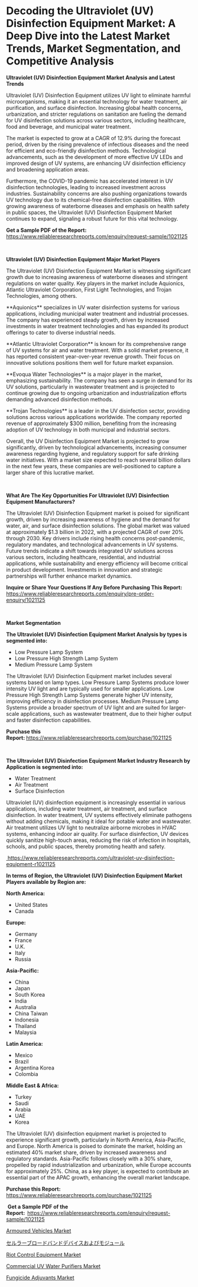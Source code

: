 <p><h1>Decoding the Ultraviolet (UV) Disinfection Equipment Market: A Deep Dive into the Latest Market Trends, Market Segmentation, and Competitive Analysis</h1></p><p><strong>Ultraviolet (UV) Disinfection Equipment Market Analysis and Latest Trends</strong></p>
<p><p>Ultraviolet (UV) Disinfection Equipment utilizes UV light to eliminate harmful microorganisms, making it an essential technology for water treatment, air purification, and surface disinfection. Increasing global health concerns, urbanization, and stricter regulations on sanitation are fueling the demand for UV disinfection solutions across various sectors, including healthcare, food and beverage, and municipal water treatment.</p><p>The market is expected to grow at a CAGR of 12.9% during the forecast period, driven by the rising prevalence of infectious diseases and the need for efficient and eco-friendly disinfection methods. Technological advancements, such as the development of more effective UV LEDs and improved design of UV systems, are enhancing UV disinfection efficiency and broadening application areas. </p><p>Furthermore, the COVID-19 pandemic has accelerated interest in UV disinfection technologies, leading to increased investment across industries. Sustainability concerns are also pushing organizations towards UV technology due to its chemical-free disinfection capabilities. With growing awareness of waterborne diseases and emphasis on health safety in public spaces, the Ultraviolet (UV) Disinfection Equipment Market continues to expand, signaling a robust future for this vital technology.</p></p>
<p><strong>Get a Sample PDF of the Report:&nbsp;</strong> <a href="https://www.reliableresearchreports.com/enquiry/request-sample/1021125">https://www.reliableresearchreports.com/enquiry/request-sample/1021125</a></p>
<p>&nbsp;</p>
<p><strong>Ultraviolet (UV) Disinfection Equipment Major Market Players</strong></p>
<p><p>The Ultraviolet (UV) Disinfection Equipment Market is witnessing significant growth due to increasing awareness of waterborne diseases and stringent regulations on water quality. Key players in the market include Aquionics, Atlantic Ultraviolet Corporation, First Light Technologies, and Trojan Technologies, among others.</p><p>**Aquionics** specializes in UV water disinfection systems for various applications, including municipal water treatment and industrial processes. The company has experienced steady growth, driven by increased investments in water treatment technologies and has expanded its product offerings to cater to diverse industrial needs.</p><p>**Atlantic Ultraviolet Corporation** is known for its comprehensive range of UV systems for air and water treatment. With a solid market presence, it has reported consistent year-over-year revenue growth. Their focus on innovative solutions positions them well for future market expansion.</p><p>**Evoqua Water Technologies** is a major player in the market, emphasizing sustainability. The company has seen a surge in demand for its UV solutions, particularly in wastewater treatment and is projected to continue growing due to ongoing urbanization and industrialization efforts demanding advanced disinfection methods.</p><p>**Trojan Technologies** is a leader in the UV disinfection sector, providing solutions across various applications worldwide. The company reported revenue of approximately $300 million, benefiting from the increasing adoption of UV technology in both municipal and industrial sectors.</p><p>Overall, the UV Disinfection Equipment Market is projected to grow significantly, driven by technological advancements, increasing consumer awareness regarding hygiene, and regulatory support for safe drinking water initiatives. With a market size expected to reach several billion dollars in the next few years, these companies are well-positioned to capture a larger share of this lucrative market.</p></p>
<p>&nbsp;</p>
<p><strong>What Are The Key Opportunities For Ultraviolet (UV) Disinfection Equipment Manufacturers?</strong></p>
<p><p>The Ultraviolet (UV) Disinfection Equipment market is poised for significant growth, driven by increasing awareness of hygiene and the demand for water, air, and surface disinfection solutions. The global market was valued at approximately $1.3 billion in 2022, with a projected CAGR of over 20% through 2030. Key drivers include rising health concerns post-pandemic, regulatory mandates, and technological advancements in UV systems. Future trends indicate a shift towards integrated UV solutions across various sectors, including healthcare, residential, and industrial applications, while sustainability and energy efficiency will become critical in product development. Investments in innovation and strategic partnerships will further enhance market dynamics.</p></p>
<p><strong>Inquire or Share Your Questions If Any Before Purchasing This Report:</strong> <a href="https://www.reliableresearchreports.com/enquiry/pre-order-enquiry/1021125">https://www.reliableresearchreports.com/enquiry/pre-order-enquiry/1021125</a></p>
<p>&nbsp;</p>
<p><strong>Market Segmentation</strong></p>
<p><strong>The Ultraviolet (UV) Disinfection Equipment Market Analysis by types is segmented into:</strong></p>
<p><ul><li>Low Pressure Lamp System</li><li>Low Pressure High Strength Lamp System</li><li>Medium Pressure Lamp System</li></ul></p>
<p><p>The Ultraviolet (UV) Disinfection Equipment market includes several systems based on lamp types. Low Pressure Lamp Systems produce lower intensity UV light and are typically used for smaller applications. Low Pressure High Strength Lamp Systems generate higher UV intensity, improving efficiency in disinfection processes. Medium Pressure Lamp Systems provide a broader spectrum of UV light and are suited for larger-scale applications, such as wastewater treatment, due to their higher output and faster disinfection capabilities.</p></p>
<p><strong>Purchase this Report:&nbsp;</strong><a href="https://www.reliableresearchreports.com/purchase/1021125">https://www.reliableresearchreports.com/purchase/1021125</a></p>
<p>&nbsp;</p>
<p><strong>The Ultraviolet (UV) Disinfection Equipment Market Industry Research by Application is segmented into:</strong></p>
<p><ul><li>Water Treatment</li><li>Air Treatment</li><li>Surface Disinfection</li></ul></p>
<p><p>Ultraviolet (UV) disinfection equipment is increasingly essential in various applications, including water treatment, air treatment, and surface disinfection. In water treatment, UV systems effectively eliminate pathogens without adding chemicals, making it ideal for potable water and wastewater. Air treatment utilizes UV light to neutralize airborne microbes in HVAC systems, enhancing indoor air quality. For surface disinfection, UV devices quickly sanitize high-touch areas, reducing the risk of infection in hospitals, schools, and public spaces, thereby promoting health and safety.</p></p>
<p><a href="https://www.reliableresearchreports.com/ultraviolet-uv-disinfection-equipment-r1021125">&nbsp;https://www.reliableresearchreports.com/ultraviolet-uv-disinfection-equipment-r1021125</a></p>
<p><strong>In terms of Region, the Ultraviolet (UV) Disinfection Equipment Market Players available by Region are:</strong></p>
<p>
    <p> <strong> North America: </strong>
        <ul>
            <li>United States</li>
            <li>Canada</li>
        </ul>
        </p> 
    <p> <strong> Europe: </strong>
        <ul>
            <li>Germany</li>
            <li>France</li>
            <li>U.K.</li>
            <li>Italy</li>
            <li>Russia</li>
        </ul>
        </p> 
    <p> <strong> Asia-Pacific: </strong>
        <ul>
            <li>China</li>
            <li>Japan</li>
            <li>South Korea</li>
            <li>India</li>
            <li>Australia</li>
            <li>China Taiwan</li>
            <li>Indonesia</li>
            <li>Thailand</li>
            <li>Malaysia</li>
        </ul>
        </p> 
    <p> <strong> Latin America: </strong>
        <ul>
            <li>Mexico</li>
            <li>Brazil</li>
            <li>Argentina Korea</li>
            <li>Colombia</li>
        </ul>
        </p> 
    <p> <strong> Middle East & Africa: </strong>
        <ul>
            <li>Turkey</li>
            <li>Saudi</li>
            <li>Arabia</li>
            <li>UAE</li>
            <li>Korea</li>
        </ul>
    </p>
    </p>
<p><p>The Ultraviolet (UV) disinfection equipment market is projected to experience significant growth, particularly in North America, Asia-Pacific, and Europe. North America is poised to dominate the market, holding an estimated 40% market share, driven by increased awareness and regulatory standards. Asia-Pacific follows closely with a 30% share, propelled by rapid industrialization and urbanization, while Europe accounts for approximately 25%. China, as a key player, is expected to contribute an essential part of the APAC growth, enhancing the overall market landscape.</p></p>
<p><strong>Purchase this Report: </strong><a href="https://www.reliableresearchreports.com/purchase/1021125">https://www.reliableresearchreports.com/purchase/1021125</a></p>
<p>&nbsp;<strong>Get a Sample PDF of the Report:&nbsp;&nbsp;</strong><a href="https://www.reliableresearchreports.com/enquiry/request-sample/1021125">https://www.reliableresearchreports.com/enquiry/request-sample/1021125</a></p>
<p><strong></strong></p>
<p><p><a href="https://github.com/irfadac/Market-Research-Report-List-5/blob/main/armoured-vehicles-market.md">Armoured Vehicles Market</a></p><p><a href="https://medium.com/@opalkilback2023/cellular-broadband-device-and-module-market-%E3%81%AF-%E3%82%B3%E3%82%B9%E3%83%88%E7%AE%A1%E7%90%86%E3%81%A8%E5%8A%B9%E7%8E%87%E5%90%91%E4%B8%8A%E3%82%92%E5%84%AA%E5%85%88%E3%81%97%E3%81%BE%E3%81%99-%E3%81%95%E3%82%89%E3%81%AB-%E5%A0%B1%E5%91%8A%E6%9B%B8%E3%81%AF%E5%B8%82%E5%A0%B4%E3%81%AE%E9%9C%80%E8%A6%81%E9%9D%A2%E3%81%A8%E4%BE%9B%E7%B5%A6%E9%9D%A2%E3%81%AE%E4%B8%A1%E6%96%B9%E3%82%92%E3%82%AB%E3%83%90%E3%83%BC%E3%81%97%E3%81%A6%E3%81%84%E3%81%BE%E3%81%99-6a41e575580c">セルラーブロードバンドデバイスおよびモジュール</a></p><p><a href="https://www.linkedin.com/pulse/global-riot-control-equipment-industry-analysis-report-market-qikhc?trackingId=TKGXWWZORl66boRUUJjRKg%3D%3D">Riot Control Equipment Market</a></p><p><a href="https://medium.com/@ormerodve6ff/the-global-commercial-uv-water-purifiers-market-is-a-dynamic-and-growing-industry-fa39067462a8">Commercial UV Water Purifiers Market</a></p><p><a href="https://issuu.com/reportprime-2/docs/fungicide-adjuvants-market-size-203_a900520ef35052">Fungicide Adjuvants Market</a></p></p>